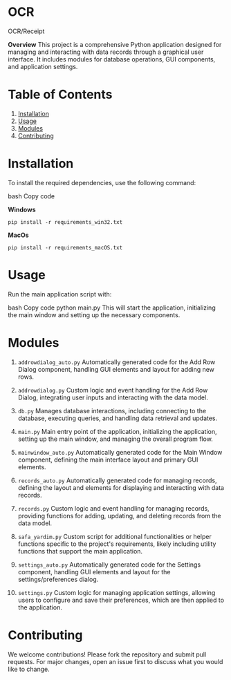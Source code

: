 # OCR
OCR/Receipt


**Overview**
This project is a comprehensive Python application designed for managing and interacting with data records through a graphical user interface. It includes modules for database operations, GUI components, and application settings.

# **Table of Contents**
1. [Installation](#installation)
2. [Usage](#usage)
3. [Modules](#modules)
4. [Contributing](#contributing)

# **Installation**
To install the required dependencies, use the following command:

bash
Copy code

**Windows**
```
pip install -r requirements_win32.txt
```
**MacOs**
```
pip install -r requirements_macOS.txt
```

# **Usage**
Run the main application script with:

bash
Copy code
python main.py
This will start the application, initializing the main window and setting up the necessary components.

# **Modules**
1. `addrowdialog_auto.py`
Automatically generated code for the Add Row Dialog component, handling GUI elements and layout for adding new rows.

2. `addrowdialog.py`
Custom logic and event handling for the Add Row Dialog, integrating user inputs and interacting with the data model.

3. `db.py`
Manages database interactions, including connecting to the database, executing queries, and handling data retrieval and updates.

4. `main.py`
Main entry point of the application, initializing the application, setting up the main window, and managing the overall program flow.

5. `mainwindow_auto.py`
Automatically generated code for the Main Window component, defining the main interface layout and primary GUI elements.

6. `records_auto.py`
Automatically generated code for managing records, defining the layout and elements for displaying and interacting with data records.

7. `records.py`
Custom logic and event handling for managing records, providing functions for adding, updating, and deleting records from the data model.

8. `safa_yardim.py`
Custom script for additional functionalities or helper functions specific to the project's requirements, likely including utility functions that support the main application.

9. `settings_auto.py`
Automatically generated code for the Settings component, handling GUI elements and layout for the settings/preferences dialog.

10. `settings.py`
Custom logic for managing application settings, allowing users to configure and save their preferences, which are then applied to the application.

# **Contributing**
We welcome contributions! Please fork the repository and submit pull requests. For major changes, open an issue first to discuss what you would like to change.
